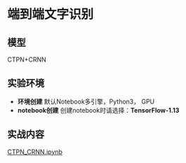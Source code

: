 
# 端到端文字识别

## 模型
CTPN+CRNN

## 实验环境

- **环境创建**
默认Notebook多引擎，Python3， GPU
- **notebook创建**
创建notebook时请选择：**TensorFlow-1.13**

## 实战内容

[CTPN_CRNN.ipynb](./CTPN_CRNN.ipynb)

